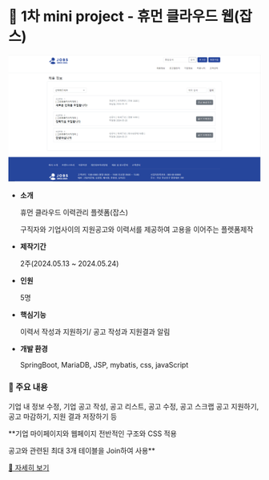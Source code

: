 # 💼 1차 mini project - 휴먼 클라우드 웹(잡스)

![1번이미지](https://github.com/kimjisun5963/ws_mini_jobs/blob/master/1-1.PNG)

- **소개**

  휴먼 클라우드 이력관리 플렛폼(잡스)

  구직자와 기업사이의 지원공고와 이력서를 제공하여 고용을 이어주는 플렛폼제작

- **제작기간**

  2주(2024.05.13 ~ 2024.05.24)

- **인원**

  5명

- **핵심기능**

  이력서 작성과 지원하기/ 공고 작성과 지원결과 알림

- **개발 환경**

  SpringBoot, MariaDB, JSP, mybatis, css, javaScript

### 🔎 주요 내용
기업 내 정보 수정, 기업 공고 작성, 공고 리스트, 공고 수정, 공고 스크랩 공고 지원하기, 공고 마감하기, 지원 결과 저장하기 등

**기업 마이페이지와 웹페이지 전반적인 구조와 CSS 적용

공고와 관련된 최대 3개 테이블을 Join하여 사용**

[📃 자세히 보기](https://drive.google.com/file/d/1m5_Wf7euJl7YcOVK_bX60b66kW8CTUpl/view?usp=sharing)
